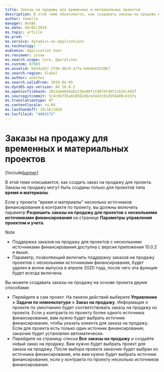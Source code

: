 ```yaml
---
title: Заказы на продажу для временных и материальных проектов
description: В этой теме объясняется, как создавать заказы на продажу на основе проектов для временных и материальных проектов.
author: Yowelle
manager: AnnBe
ms.date: 04/05/2019
ms.topic: article
ms.prod: ''
ms.service: dynamics-ax-applications
ms.technology: ''
audience: Application User
ms.reviewer: josaw
ms.search.scope: Core, Operations
ms.custom: 87983
ms.assetid: b454ad57-2fd6-46c9-a77e-646de4153067
ms.search.region: Global
ms.author: andchoi
ms.search.validFrom: 2019-04-05
ms.dyn365.ops.version: AX 10.0.2
ms.openlocfilehash: 3653a6869dab323be88f1fd0f9fd0f2cb35c456f
ms.sourcegitcommit: 5c4c9bf3ba018562d6cb3443c01d550489c415fa
ms.translationtype: HT
ms.contentlocale: ru-RU
ms.lasthandoff: 10/16/2020
ms.locfileid: "4083173"
---
```

# <a name="project-sales-orders-for-time-and-material-projects"></a>Заказы на продажу для временных и материальных проектов

[!include[banner](../includes/banner.md)]

В этой теме описывается, как создать заказ на продажу для проекта. Заказы на продажу могут быть созданы только для проектов типа **время и материалы**.

Если у проекта "время и материалы" несколько источников финансирования в контракте по проекту, вы должны включить параметр **Разрешить заказы на продажу для проектов с несколькими источниками финансирования** на странице **Параметры управления проектом и учета**. 

> [!NOTE]
> - Поддержка заказов на продажу для проектов с несколькими источниками финансирования доступна с версии приложения 10.0.2 и выше.
> - Параметр, позволяющий включить поддержку заказов на продажу проектов с несколькими источниками финансирования, будет удален в волне выпуска в апреле 2020 года, после чего эта функция будет всегда включена.

Вы можете создавать заказы на продажу на основе проекта двумя способами:

- Перейдите в сам проект. На панели действий выберите **Управление > Задачи по номенклатуре > Заказ на продажу**. Информация о проекте по умолчанию будет соответствовать заказу на продажу из проекта. Если у контракта по проекту более одного источника финансирования, вам нужно будет выбрать источник финансирования, чтобы указать клиента для заказа на продажу. Если для проекта есть только один источник финансирования, заказчик будет установлен автоматически.
- Перейдите на страницу списка **Все заказы на продажу** и создайте новый заказ на продажу. Вам нужно будет выбрать проект для заказа на продажу. После выбора проекта заказчик будет выбран из источника финансирования, или вам нужно будет выбрать источник финансирования, если у контракта по проекту несколько источников финансирования.

